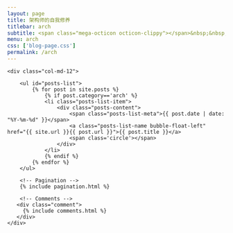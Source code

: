 ```yaml
---
layout: page
title: 架构师的自我修养
titlebar: arch
subtitle: <span class="mega-octicon octicon-clippy"></span>&nbsp;&nbsp; 其实我是一个程序员。
menu: arch
css: ['blog-page.css']
permalink: /arch
---
```


<div class="row">

    <div class="col-md-12">

        <ul id="posts-list">
            {% for post in site.posts %}
                {% if post.category=='arch' %}
                <li class="posts-list-item">
                    <div class="posts-content">
                        <span class="posts-list-meta">{{ post.date | date: "%Y-%m-%d" }}</span>
                        <a class="posts-list-name bubble-float-left" href="{{ site.url }}{{ post.url }}">{{ post.title }}</a>
                        <span class='circle'></span>
                    </div>
                </li>
                {% endif %}
            {% endfor %}
        </ul> 

        <!-- Pagination -->
        {% include pagination.html %}

        <!-- Comments -->
       <div class="comment">
         {% include comments.html %}
       </div>
    </div>

</div>
<script>
    $(document).ready(function(){

        // Enable bootstrap tooltip
        $("body").tooltip({ selector: '[data-toggle=tooltip]' });

    });
</script>